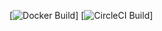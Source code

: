 [![Docker Build](https://img.shields.io/docker/build/uyennguyen16900/contractor-project)]
[![CircleCI Build](https://img.shields.io/circleci/build/github/uyennguyen16900/contractor-project)]
